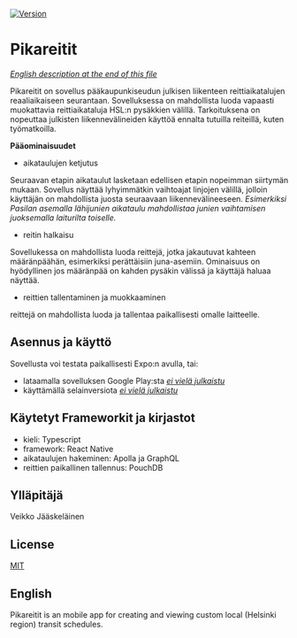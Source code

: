 [![Version](https://badge.fury.io/gh/tterb%2FHyde.svg)](https://badge.fury.io/gh/tterb%2FHyde)

# Pikareitit
[*English description at the end of this file*](https://github.com/VeikkoAJ/sbora_dash/#english)

Pikareitit on sovellus pääkaupunkiseudun julkisen liikenteen reittiaikatalujen reaaliaikaiseen seurantaan. Sovelluksessa on mahdollista luoda vapaasti muokattavia reittiaikataluja HSL:n pysäkkien välillä. Tarkoituksena on nopeuttaa julkisten liikennevälineiden käyttöä ennalta tutuilla reiteillä, kuten työmatkoilla.

**Pääominaisuudet**
* aikataulujen ketjutus

Seuraavan etapin aikataulut lasketaan edellisen etapin nopeimman siirtymän mukaan. Sovellus näyttää lyhyimmätkin vaihtoajat linjojen välillä, jolloin käyttäjän on mahdollista juosta seuraavaan liikennevälineeseen. *Esimerkiksi Pasilan asemalla lähijunien aikataulu mahdollistaa junien vaihtamisen juoksemalla laiturilta toiselle.*
* reitin halkaisu

Sovellukessa on mahdollista luoda reittejä, jotka jakautuvat kahteen määränpäähän, esimerkiksi perättäisiin juna-asemiin. Ominaisuus on hyödyllinen jos määränpää on kahden pysäkin välissä ja käyttäjä haluaa näyttää.
* reittien tallentaminen ja muokkaaminen

reittejä on mahdollista luoda ja tallentaa paikallisesti omalle laitteelle. 

## Asennus ja käyttö

Sovellusta voi testata paikallisesti Expo:n avulla, tai:

* lataamalla sovelluksen Google Play:sta [*ei vielä julkaistu*]()
* käyttämällä selainversiota [*ei vielä julkaistu*]()


## Käytetyt Frameworkit ja kirjastot
* kieli: Typescript
* framework: React Native
* aikataulujen hakeminen: Apolla ja GraphQL
* reittien paikallinen tallennus: PouchDB

## Ylläpitäjä
Veikko Jääskeläinen


## License
[MIT](https://choosealicense.com/licenses/mit/)


## English
Pikareitit is an mobile app for creating and viewing custom local (Helsinki region) transit schedules.
